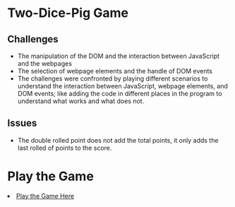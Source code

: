 #   Two-Dice-Pig Game

## Challenges 
<ul>
<li>The manipulation of the DOM and the interaction between JavaScript and the webpages</li>
<li>The selection of webpage elements and the handle of DOM events</li>
<li>The challenges were confronted by playing different scenarios to understand the interaction between JavaScript, webpage elements, and DOM events; like adding the code in different places in the program to understand what works and what does not.</li>
</ul>

## Issues
<ul>
<li>The double rolled point does not add the total points, it only adds the last rolled of points to the score.</li>
</ul>

# Play the Game
<li><a href="https://game-1.vercel.app/" target="_blank"> Play the Game Here</a></li>